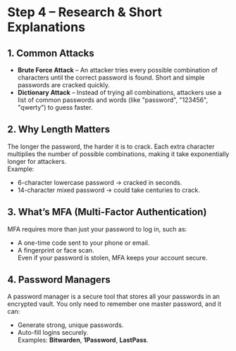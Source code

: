 # Step 4 – Research & Short Explanations

## 1. Common Attacks
- **Brute Force Attack** – An attacker tries every possible combination of characters until the correct password is found. Short and simple passwords are cracked quickly.
- **Dictionary Attack** – Instead of trying all combinations, attackers use a list of common passwords and words (like "password", "123456", "qwerty") to guess faster.

## 2. Why Length Matters
The longer the password, the harder it is to crack. Each extra character multiplies the number of possible combinations, making it take exponentially longer for attackers.  
Example:  
- 6-character lowercase password → cracked in seconds.  
- 14-character mixed password → could take centuries to crack.

## 3. What’s MFA (Multi-Factor Authentication)
MFA requires more than just your password to log in, such as:
- A one-time code sent to your phone or email.
- A fingerprint or face scan.  
Even if your password is stolen, MFA keeps your account secure.

## 4. Password Managers
A password manager is a secure tool that stores all your passwords in an encrypted vault. You only need to remember one master password, and it can:
- Generate strong, unique passwords.
- Auto-fill logins securely.  
Examples: **Bitwarden**, **1Password**, **LastPass**.
